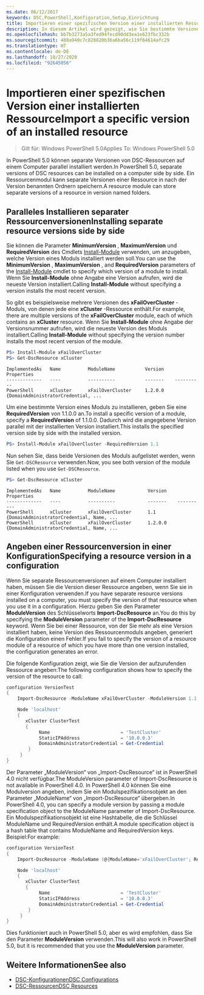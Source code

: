 ```yaml
---
ms.date: 06/12/2017
keywords: DSC,PowerShell,Konfiguration,Setup,Einrichtung
title: Importieren einer spezifischen Version einer installierten Ressource
description: In diesem Artikel wird gezeigt, wie Sie bestimmte Versionen von Ressourcenmodulen in Ihre Konfigurationen installieren und importieren.
ms.openlocfilehash: bb7b3273a5a3fed94fecd90dd3ea1e623fbc332b
ms.sourcegitcommit: 488a940c7c828820b36a6ba56c119f64614afc29
ms.translationtype: HT
ms.contentlocale: de-DE
ms.lasthandoff: 10/27/2020
ms.locfileid: "92645056"
---
```

# <a name="import-a-specific-version-of-an-installed-resource"></a><span data-ttu-id="57851-104">Importieren einer spezifischen Version einer installierten Ressource</span><span class="sxs-lookup"><span data-stu-id="57851-104">Import a specific version of an installed resource</span></span>

> <span data-ttu-id="57851-105">Gilt für: Windows PowerShell 5.0</span><span class="sxs-lookup"><span data-stu-id="57851-105">Applies To: Windows PowerShell 5.0</span></span>

<span data-ttu-id="57851-106">In PowerShell 5.0 können separate Versionen von DSC-Ressourcen auf einem Computer parallel installiert werden.</span><span class="sxs-lookup"><span data-stu-id="57851-106">In PowerShell 5.0, separate versions of DSC resources can be installed on a computer side by side.</span></span> <span data-ttu-id="57851-107">Ein Ressourcenmodul kann separate Versionen einer Ressource in nach der Version benannten Ordnern speichern.</span><span class="sxs-lookup"><span data-stu-id="57851-107">A resource module can store separate versions of a resource in version named folders.</span></span>

## <a name="installing-separate-resource-versions-side-by-side"></a><span data-ttu-id="57851-108">Paralleles Installieren separater Ressourcenversionen</span><span class="sxs-lookup"><span data-stu-id="57851-108">Installing separate resource versions side by side</span></span>

<span data-ttu-id="57851-109">Sie können die Parameter **MinimumVersion** , **MaximumVersion** und **RequiredVersion** des Cmdlets [Install-Module](/powershell/module/PowershellGet/Install-Module) verwenden, um anzugeben, welche Version eines Moduls installiert werden soll.</span><span class="sxs-lookup"><span data-stu-id="57851-109">You can use the **MinimumVersion** , **MaximumVersion** , and **RequiredVersion** parameters of the [Install-Module](/powershell/module/PowershellGet/Install-Module) cmdlet to specify which version of a module to install.</span></span> <span data-ttu-id="57851-110">Wenn Sie **Install-Module** ohne Angabe eine Version aufrufen, wird die neueste Version installiert.</span><span class="sxs-lookup"><span data-stu-id="57851-110">Calling **Install-Module** without specifying a version installs the most recent version.</span></span>

<span data-ttu-id="57851-111">So gibt es beispielsweise mehrere Versionen des **xFailOverCluster** -Moduls, von denen jede eine **xCluster** -Ressource enthält.</span><span class="sxs-lookup"><span data-stu-id="57851-111">For example, there are multiple versions of the **xFailOverCluster** module, each of which contains an **xCluster** resource.</span></span> <span data-ttu-id="57851-112">Wenn Sie **Install-Module** ohne Angabe der Versionsnummer aufrufen, wird die neueste Version des Moduls installiert.</span><span class="sxs-lookup"><span data-stu-id="57851-112">Calling **Install-Module** without specifying the version number installs the most recent version of the module.</span></span>

```powershell
PS> Install-Module xFailOverCluster
PS> Get-DscResource xCluster
```

```Output
ImplementedAs   Name          ModuleName           Version    Properties
-------------   ----          ----------           -------    ----------
PowerShell      xCluster      xFailOverCluster     1.2.0.0    {DomainAdministratorCredential, ...
```

<span data-ttu-id="57851-113">Um eine bestimmte Version eines Moduls zu installieren, geben Sie eine **RequiredVersion** von 1.1.0.0 an.</span><span class="sxs-lookup"><span data-stu-id="57851-113">To install a specific version of a module, specify a **RequiredVersion** of 1.1.0.0.</span></span> <span data-ttu-id="57851-114">Dadurch wird die angegebene Version parallel mit der installierten Version installiert.</span><span class="sxs-lookup"><span data-stu-id="57851-114">This installs the specified version side by side with the installed version.</span></span>

```powershell
PS> Install-Module xFailOverCluster -RequiredVersion 1.1
```

<span data-ttu-id="57851-115">Nun sehen Sie, dass beide Versionen des Moduls aufgelistet werden, wenn Sie `Get-DSCResource` verwenden.</span><span class="sxs-lookup"><span data-stu-id="57851-115">Now, you see both version of the module listed when you use `Get-DSCResource`.</span></span>

```powershell
PS> Get-DscResource xCluster
```

```Output
ImplementedAs   Name          ModuleName            Version    Properties
-------------   ----          ----------            -------    ----------
PowerShell      xCluster      xFailOverCluster      1.1        {DomainAdministratorCredential, Name, ...
PowerShell      xCluster      xFailOverCluster      1.2.0.0    {DomainAdministratorCredential, Name, ...
```

## <a name="specifying-a-resource-version-in-a-configuration"></a><span data-ttu-id="57851-116">Angeben einer Ressourcenversion in einer Konfiguration</span><span class="sxs-lookup"><span data-stu-id="57851-116">Specifying a resource version in a configuration</span></span>

<span data-ttu-id="57851-117">Wenn Sie separate Ressourcenversionen auf einem Computer installiert haben, müssen Sie die Version dieser Ressource angeben, wenn Sie sie in einer Konfiguration verwenden.</span><span class="sxs-lookup"><span data-stu-id="57851-117">If you have separate resource versions installed on a computer, you must specify the version of that resource when you use it in a configuration.</span></span> <span data-ttu-id="57851-118">Hierzu geben Sie den Parameter **ModuleVersion** des Schlüsselworts **Import-DscResource** an.</span><span class="sxs-lookup"><span data-stu-id="57851-118">You do this by specifying the **ModuleVersion** parameter of the **Import-DscResource** keyword.</span></span> <span data-ttu-id="57851-119">Wenn Sie bei einer Ressource, von der Sie mehr als eine Version installiert haben, keine Version des Ressourcenmoduls angeben, generiert die Konfiguration einen Fehler.</span><span class="sxs-lookup"><span data-stu-id="57851-119">If you fail to specify the version of a resource module of a resource of which you have more than one version installed, the configuration generates an error.</span></span>

<span data-ttu-id="57851-120">Die folgende Konfiguration zeigt, wie Sie die Version der aufzurufenden Ressource angeben:</span><span class="sxs-lookup"><span data-stu-id="57851-120">The following configuration shows how to specify the version of the resource to call:</span></span>

```powershell
configuration VersionTest
{
    Import-DscResource -ModuleName xFailOverCluster -ModuleVersion 1.1

    Node 'localhost'
    {
       xCluster ClusterTest
       {
            Name                          = 'TestCluster'
            StaticIPAddress               = '10.0.0.3'
            DomainAdministratorCredential = Get-Credential
        }
     }
}
```

<span data-ttu-id="57851-121">Der Parameter „ModuleVersion“ von „Import-DscResource“ ist in PowerShell 4.0 nicht verfügbar.</span><span class="sxs-lookup"><span data-stu-id="57851-121">The ModuleVersion parameter of Import-DscResource is not available in PowerShell 4.0.</span></span> <span data-ttu-id="57851-122">In PowerShell 4.0 können Sie eine Modulversion angeben, indem Sie ein Modulspezifikationsobjekt an den Parameter „ModuleName“ von „Import-DscResource“ übergeben.</span><span class="sxs-lookup"><span data-stu-id="57851-122">In PowerShell 4.0, you can specify a module version by passing a module specification object to the ModuleName parameter of Import-DscResource.</span></span> <span data-ttu-id="57851-123">Ein Modulspezifikationsobjekt ist eine Hashtabelle, die die Schlüssel ModuleName und RequiredVersion enthält.</span><span class="sxs-lookup"><span data-stu-id="57851-123">A module specification object is a hash table that contains ModuleName and RequiredVersion keys.</span></span> <span data-ttu-id="57851-124">Beispiel:</span><span class="sxs-lookup"><span data-stu-id="57851-124">For example:</span></span>

```powershell
configuration VersionTest
{
    Import-DscResource -ModuleName (@{ModuleName='xFailOverCluster'; RequiredVersion='1.1'} )

    Node 'localhost'
    {
       xCluster ClusterTest
       {
            Name                          = 'TestCluster'
            StaticIPAddress               = '10.0.0.3'
            DomainAdministratorCredential = Get-Credential
        }
     }
}
```

<span data-ttu-id="57851-125">Dies funktioniert auch in PowerShell 5.0, aber es wird empfohlen, dass Sie den Parameter **ModuleVersion** verwenden.</span><span class="sxs-lookup"><span data-stu-id="57851-125">This will also work in PowerShell 5.0, but it is recommended that you use the **ModuleVersion** parameter.</span></span>

## <a name="see-also"></a><span data-ttu-id="57851-126">Weitere Informationen</span><span class="sxs-lookup"><span data-stu-id="57851-126">See also</span></span>

- [<span data-ttu-id="57851-127">DSC-Konfigurationen</span><span class="sxs-lookup"><span data-stu-id="57851-127">DSC Configurations</span></span>](configurations.md)
- [<span data-ttu-id="57851-128">DSC-Ressourcen</span><span class="sxs-lookup"><span data-stu-id="57851-128">DSC Resources</span></span>](../resources/resources.md)
